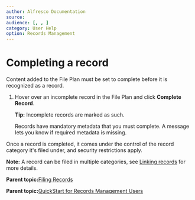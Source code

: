 ```yaml
---
author: Alfresco Documentation
source: 
audience: [, , ]
category: User Help
option: Records Management
---
```


# Completing a record

Content added to the File Plan must be set to complete before it is recognized as a record.

1.  Hover over an incomplete record in the File Plan and click **Complete Record**.

    **Tip:** Incomplete records are marked as such.

    Records have mandatory metadata that you must complete. A message lets you know if required metadata is missing.


Once a record is completed, it comes under the control of the record category it's filed under, and security restrictions apply.

**Note:** A record can be filed in multiple categories, see [Linking records](rm-records-manage-link.md) for more details.

  

**Parent topic:**[Filing Records](../concepts/rm-records-overview.md)

**Parent topic:**[QuickStart for Records Management Users](../concepts/rm-gs-users.md)

